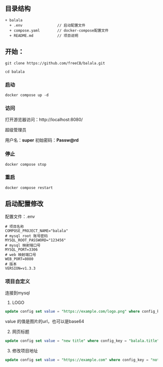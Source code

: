 ## 目录结构
```
+ balala
  + .env                // 启动配置文件
  + compose.yaml        // docker-compose配置文件
  + README.md           // 项目说明
```

## 开始：

```
git clone https://github.com/freeCB/balala.git
```

```
cd balala
```
### 启动
```
docker compose up -d
```

### 访问
打开游览器访问：http://localhost:8080/

超级管理员

用户名：**super**
初始密码：**Passw@rd**

### 停止
```
docker compose stop
```

### 重启
```
docker compose restart
```


## 启动配置修改
配置文件：.env
```
# 项目名称
COMPOSE_PROJECT_NAME="balala"
# mysql root 账号密码
MYSQL_ROOT_PASSWORD="123456"
# mysql 映射端口号
MYSQL_PORT=3306
# web 映射端口号
WEB_PORT=8080
# 版本
VERSION=v1.3.3
```

### 项目自定义
连接到mysql
1. LOGO
```sql
update config set value = "https://example.com/logo.png" where config_key = "balala.logo";
```
value 的值是图片的url，也可以是base64

2. 网页标题
```sql
update config set value = "new title" where config_key = "balala.title";
```

3. 修改项目地址
```sql
update config set value = "https://example.com" where config_key = "notify.redirect.domain";
```